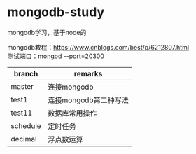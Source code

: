 # mongodb-study
mongodb学习，基于node的

mongodb教程：https://www.cnblogs.com/best/p/6212807.html   
测试端口：mongod --port=20300  

branch | remarks
---|---
master | 连接mongodb
test1 | 连接mongodb第二种写法
test11 | 数据库常用操作
schedule | 定时任务
decimal | 浮点数运算
